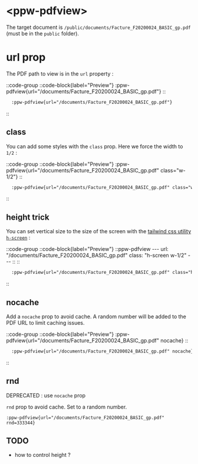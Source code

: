 # \<ppw-pdfview\>


The target document is `/public/documents/Facture_F20200024_BASIC_gp.pdf`
(must be in the `public` folder).


# url prop

The PDF path to view is in the `url` property :

::code-group
  ::code-block{label="Preview"}
    :ppw-pdfview{url="/documents/Facture_F20200024_BASIC_gp.pdf"}
  ::
  
  ```markdown [Code]
    :ppw-pdfview{url="/documents/Facture_F20200024_BASIC_gp.pdf"}
  ```
::


## class

You can add some styles with the `class` prop.
Here we force the width to `1/2` :

::code-group
  ::code-block{label="Preview"}
    :ppw-pdfview{url="/documents/Facture_F20200024_BASIC_gp.pdf" class="w-1/2"}
  ::
  
  ```markdown [Code]
    :ppw-pdfview{url="/documents/Facture_F20200024_BASIC_gp.pdf" class="w-1/2"}
  ```
::


## height trick

You can set vertical size to the size of the screen with the [tailwind css utility `h-screen`](https://tailwindcss.com/docs/height#full-height) : 

::code-group
  ::code-block{label="Preview"}
    ::ppw-pdfview
    ---
    url: "/documents/Facture_F20200024_BASIC_gp.pdf"
    class: "h-screen w-1/2"
    ---
    ::
  ::
  
  ```markdown [Code]
    :ppw-pdfview{url="/documents/Facture_F20200024_BASIC_gp.pdf" class="h-screen"}
  ```
::


## nocache

Add a `nocache` prop to avoid cache.
A random number will be added to the PDF URL to limit caching issues.

::code-group
  ::code-block{label="Preview"}
    :ppw-pdfview{url="/documents/Facture_F20200024_BASIC_gp.pdf" nocache}
  ::
  
  ```markdown [Code]
    :ppw-pdfview{url="/documents/Facture_F20200024_BASIC_gp.pdf" nocache}
  ```
::


## rnd

DEPRECATED : use `nocache` prop

`rnd` prop to avoid cache.
Set to a random number.

```
:ppw-pdfview{url="/documents/Facture_F20200024_BASIC_gp.pdf" rnd=333344}
```

## TODO

* how to control height ?